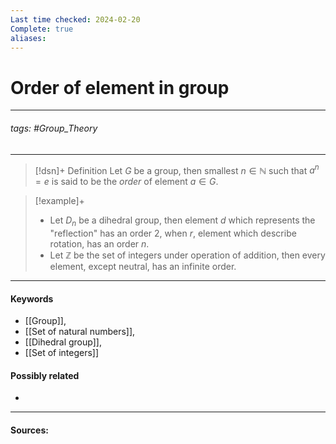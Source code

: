 ```yaml
---
Last time checked: 2024-02-20
Complete: true
aliases:
---
```

# Order of element in group
***
###### tags: #Group_Theory 
***
>[!dsn]+ Definition
>Let $G$ be a group, then smallest $n\in\mathbb{N}$ such that $a^{n}=e$ is said to be the *order* of element $a\in G$. 

>[!example]+ 
>- Let $D_{n}$ be a dihedral group, then element $d$ which represents the "reflection" has an order $2$, when $r$, element which describe rotation, has an order $n$.
>- Let $\mathbb{Z}$ be the set of integers under operation of addition, then every element, except neutral, has an infinite order.
***
#### Keywords
- [[Group]],
- [[Set of natural numbers]],
- [[Dihedral group]],
- [[Set of integers]]
#### Possibly related
- 
***
#### Sources: